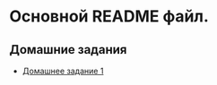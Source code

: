 # Основной README файл.
## Домашние задания
- [Домашнее задание 1](https://github.com/Meedoriya/ylab_homework/pull/1/files)

